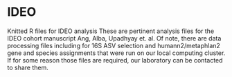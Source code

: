 # IDEO
Knitted R files for IDEO analysis
These are pertinent analysis files for the IDEO cohort manuscript Ang, Alba, Upadhyay et. al.
Of note, there are data processing files including for 16S ASV selection and humann2/metaphlan2 gene and species assignments that were run on our local computing cluster. If for some reason those files are required, our laboratory can be contacted to share them.
